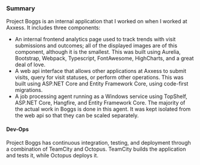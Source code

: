 ### Summary

Project Boggs is an internal application that I worked on when I worked at Axxess.
It includes three components:

  - An internal frontend analytics page used to track trends with visit
    submissions and outcomes; all of the displayed images are of this component,
    although it is the smallest. This was built using Aurelia, Bootstrap,
    Webpack, Typescript, FontAwesome, HighCharts, and a great deal of love.
  - A web api interface that allows other applications at Axxess to submit visits,
    query for visit statuses, or perform other operations. This was built using
    ASP.NET Core and Entity Framework Core, using code-first migrations.
  - A job processing agent running as a Windows service using TopShelf,
    ASP.NET Core, Hangfire, and Entity Framework Core.
    The majority of the actual work in Boggs is done in this agent.
    It was kept isolated from the web api so that they can be scaled separately.

#### Dev-Ops

Project Boggs has continuous integration, testing, and deployment through a combination
of TeamCity and Octopus. TeamCity builds the application and tests it,
while Octopus deploys it.
